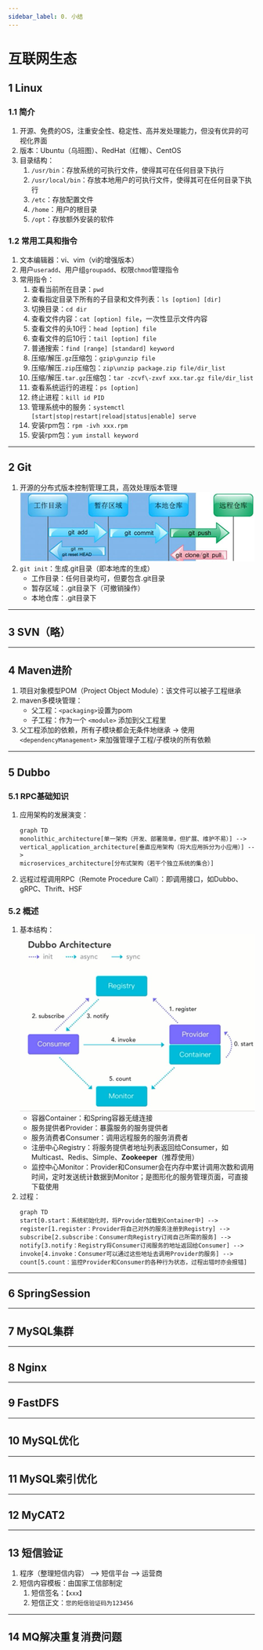 ```yaml
---
sidebar_label: 0. 小结
---
```


# 互联网生态

## 1 Linux
### 1.1 简介
1. 开源、免费的OS，注重安全性、稳定性、高并发处理能力，但没有优异的可视化界面
2. 版本：Ubuntu（乌班图）、RedHat（红帽）、CentOS
3. 目录结构：
    1. `/usr/bin`：存放系统的可执行文件，使得其可在任何目录下执行
    2. `/usr/local/bin`：存放本地用户的可执行文件，使得其可在任何目录下执行
    3. `/etc`：存放配置文件
    4. `/home`：用户的根目录
    5. `/opt`：存放额外安装的软件

### 1.2 常用工具和指令
1. 文本编辑器：vi、vim（vi的增强版本）
2. 用户`useradd`、用户组`groupadd`、权限`chmod`管理指令
3. 常用指令：
    1. 查看当前所在目录：`pwd`
    2. 查看指定目录下所有的子目录和文件列表：`ls [option] [dir]`
    3. 切换目录：`cd dir`
    4. 查看文件内容：`cat [option] file`，一次性显示文件内容
    5. 查看文件的头10行：`head [option] file`
    6. 查看文件的后10行：`tail [option] file`
    7. 普通搜索：`find [range] [standard] keyword`
    8. 压缩/解压`.gz`压缩包：`gzip\gunzip file`
    9. 压缩/解压`.zip`压缩包：`zip\unzip package.zip file/dir_list`
    10. 压缩/解压`.tar.gz`压缩包：`tar -zcvf\-zxvf xxx.tar.gz file/dir_list`
    11. 查看系统运行的进程：`ps [option]`
    12. 终止进程：`kill id PID`
    13. 管理系统中的服务：`systemctl [start|stop|restart|reload|status|enable] serve`
    14. 安装rpm包：`rpm -ivh xxx.rpm`
    15. 安装rpm包：`yum install keyword`

---

## 2 Git
1. 开源的分布式版本控制管理工具，高效处理版本管理
    ![Git Process](./img/0.1.git_process.jpg)
2. `git init`：生成.git目录（即本地库的生成）
    - 工作目录：任何目录均可，但要包含.git目录
    - 暂存区域：.git目录下（可撤销操作）
    - 本地仓库：.git目录下

---

## 3 SVN（略）

---

## 4 Maven进阶
1. 项目对象模型POM（Project Object Module）：该文件可以被子工程继承
2. maven多模块管理：
    - 父工程：`<packaging>`设置为pom
    - 子工程：作为一个 `<module>` 添加到父工程里
3. 父工程添加的依赖，所有子模块都会无条件地继承 &rarr; 使用 `<dependencyManagement>` 来加强管理子工程/子模块的所有依赖

---

## 5 Dubbo
### 5.1 RPC基础知识
1. 应用架构的发展演变：
    ```mermaid
    graph TD
    monolithic_architecture[单一架构（开发、部署简单，但扩展、维护不易）] --> 
    vertical_application_architecture[垂直应用架构（将大应用拆分为小应用）] --> 
    microservices_architecture[分布式架构（若干个独立系统的集合）]
    ```
2. 远程过程调用RPC（Remote Procedure Call）：即调用接口，如Dubbo、gRPC、Thrift、HSF

### 5.2 概述
1. 基本结构：![Dubbo Process](./img/0.2.dubbo_process.jpg)
    - 容器Container：和Spring容器无缝连接
    - 服务提供者Provider：暴露服务的服务提供者
    - 服务消费者Consumer：调用远程服务的服务消费者
    - 注册中心Registry：将服务提供者地址列表返回给Consumer，如Multicast、Redis、Simple、**Zookeeper**（推荐使用）
    - 监控中心Monitor：Provider和Consumer会在内存中累计调用次数和调用时间，定时发送统计数据到Monitor；是图形化的服务管理页面，可直接下载使用
2. 过程：
    ```mermaid
    graph TD
    start[0.start：系统初始化时，将Provider加载到Container中] --> 
    register[1.register：Provider将自己对外的服务注册到Registry] --> 
    subscribe[2.subscribe：Consumer向Registry订阅自己所需的服务] --> 
    notify[3.notify：Registry将Consumer订阅服务的地址返回给Consumer] --> 
    invoke[4.invoke：Consumer可以通过这些地址去调用Provider的服务] --> 
    count[5.count：监控Provider和Consumer的各种行为状态，过程出错时亦会报错]
    ```

---

## 6 SpringSession

---

## 7 MySQL集群

---

## 8 Nginx

---

## 9 FastDFS

---

## 10 MySQL优化

---

## 11 MySQL索引优化

---

## 12 MyCAT2

---

## 13 短信验证
1. 程序（整理短信内容） --> 短信平台 --> 运营商
2. 短信内容模板：由国家工信部制定
    1. 短信签名：`【xxx】`
    2. 短信正文：`您的短信验证码为123456`

---

## 14 MQ解决重复消费问题
